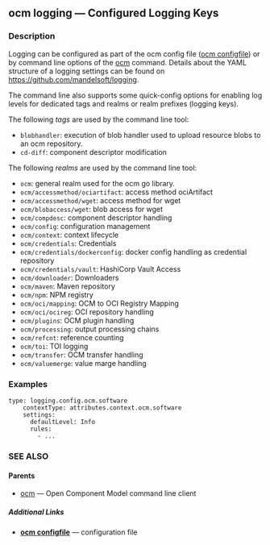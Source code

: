 ## ocm logging &mdash; Configured Logging Keys

### Description

Logging can be configured as part of the ocm config file ([ocm configfile](ocm_configfile.md))
or by command line options of the [ocm](ocm.md) command. Details about
the YAML structure of a logging settings can be found on https://github.com/mandelsoft/logging.

The command line also supports some quick-config options for enabling log levels
for dedicated tags and realms or realm prefixes (logging keys).

The following *tags* are used by the command line tool:
  - <code>blobhandler</code>: execution of blob handler used to upload resource blobs to an ocm repository.
  - <code>cd-diff</code>: component descriptor modification



The following *realms* are used by the command line tool:
  - <code>ocm</code>: general realm used for the ocm go library.
  - <code>ocm/accessmethod/ociartifact</code>: access method ociArtifact
  - <code>ocm/accessmethod/wget</code>: access method for wget
  - <code>ocm/blobaccess/wget</code>: blob access for wget
  - <code>ocm/compdesc</code>: component descriptor handling
  - <code>ocm/config</code>: configuration management
  - <code>ocm/context</code>: context lifecycle
  - <code>ocm/credentials</code>: Credentials
  - <code>ocm/credentials/dockerconfig</code>: docker config handling as credential repository
  - <code>ocm/credentials/vault</code>: HashiCorp Vault Access
  - <code>ocm/downloader</code>: Downloaders
  - <code>ocm/maven</code>: Maven repository
  - <code>ocm/npm</code>: NPM registry
  - <code>ocm/oci/mapping</code>: OCM to OCI Registry Mapping
  - <code>ocm/oci/ocireg</code>: OCI repository handling
  - <code>ocm/plugins</code>: OCM plugin handling
  - <code>ocm/processing</code>: output processing chains
  - <code>ocm/refcnt</code>: reference counting
  - <code>ocm/toi</code>: TOI logging
  - <code>ocm/transfer</code>: OCM transfer handling
  - <code>ocm/valuemerge</code>: value marge handling


### Examples

```
type: logging.config.ocm.software
    contextType: attributes.context.ocm.software
    settings:
      defaultLevel: Info
      rules:
        - ...
```

### SEE ALSO

#### Parents

* [ocm](ocm.md)	 &mdash; Open Component Model command line client



##### Additional Links

* [<b>ocm configfile</b>](ocm_configfile.md)	 &mdash; configuration file


